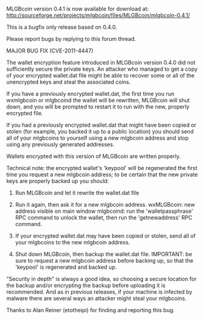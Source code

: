 MLGBcoin version 0.4.1 is now available for download at:
http://sourceforge.net/projects/mlgbcoin/files/MLGBcoin/mlgbcoin-0.4.1/

This is a bugfix only release based on 0.4.0.

Please report bugs by replying to this forum thread.

MAJOR BUG FIX  (CVE-2011-4447)

The wallet encryption feature introduced in MLGBcoin version 0.4.0 did not sufficiently secure the private keys. An attacker who
managed to get a copy of your encrypted wallet.dat file might be able to recover some or all of the unencrypted keys and steal the
associated coins.

If you have a previously encrypted wallet.dat, the first time you run wxmlgbcoin or mlgbcoind the wallet will be rewritten, MLGBcoin will
shut down, and you will be prompted to restart it to run with the new, properly encrypted file.

If you had a previously encrypted wallet.dat that might have been copied or stolen (for example, you backed it up to a public
location) you should send all of your mlgbcoins to yourself using a new mlgbcoin address and stop using any previously generated addresses.

Wallets encrypted with this version of MLGBcoin are written properly.

Technical note: the encrypted wallet's 'keypool' will be regenerated the first time you request a new mlgbcoin address; to be certain that the
new private keys are properly backed up you should:

1. Run MLGBcoin and let it rewrite the wallet.dat file

2. Run it again, then ask it for a new mlgbcoin address.
wxMLGBcoin: new address visible on main window
mlgbcoind: run the 'walletpassphrase' RPC command to unlock the wallet,  then run the 'getnewaddress' RPC command.

3. If your encrypted wallet.dat may have been copied or stolen, send all of your mlgbcoins to the new mlgbcoin address.

4. Shut down MLGBcoin, then backup the wallet.dat file.
IMPORTANT: be sure to request a new mlgbcoin address before backing up, so that the 'keypool' is regenerated and backed up.

"Security in depth" is always a good idea, so choosing a secure location for the backup and/or encrypting the backup before uploading it is recommended. And as in previous releases, if your machine is infected by malware there are several ways an attacker might steal your mlgbcoins.

Thanks to Alan Reiner (etotheipi) for finding and reporting this bug.
